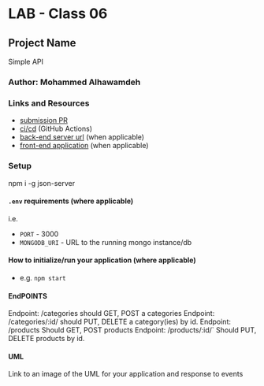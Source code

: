 # LAB - Class 06

## Project Name
Simple API

### Author: Mohammed Alhawamdeh

### Links and Resources

- [submission PR](https://github.com/Mohammed-401-advanced-javascript/Lab-06/pull/1)
- [ci/cd](http://xyz.com) (GitHub Actions)
- [back-end server url](http://xyz.com) (when applicable)
- [front-end application](http://xyz.com) (when applicable)

### Setup
npm i -g json-server

#### `.env` requirements (where applicable)

i.e.

- `PORT` - 3000
- `MONGODB_URI` - URL to the running mongo instance/db

#### How to initialize/run your application (where applicable)

- e.g. `npm start`

#### EndPOINTS

Endpoint: /categories should GET, POST a categories
Endpoint: /categories/:id/ should PUT, DELETE a category(ies) by id.
Endpoint: /products Should GET, POST products
Endpoint: /products/:id/` Should PUT, DELETE products by id.

#### UML

Link to an image of the UML for your application and response to events